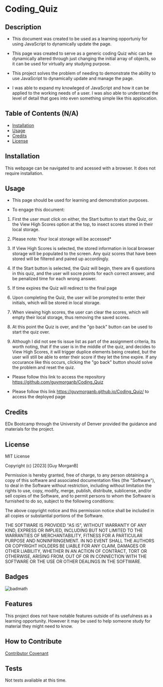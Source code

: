 # Coding_Quiz
## Description

- This document was created to be used as a learning opportuniy for using JavaScript to dynamically update the page.

- This page was created to serve as a generic coding Quiz whic can be dynamically altered through just changing the initial array of objects, so it can be used for virtually any studying purpose.

- This project solves the problem of needing to demonstrate the ability to use JavaScript to dynamically update and manage the page.

- I was able to expand my knowleged of JavaScript and how it can be applied to the working needs of a user. I was also able to understand the level of detail that goes into even something simple like this applocation.

## Table of Contents (N/A)
- [Installation](#installation)
- [Usage](#usage)
- [Credits](#credits)
- [License](#license)

## Installation

This webpage can be navigated to and acessed with a browser. It does not require installation.

## Usage

- This page should be used for learning and demonstration purposes.

- To engage this document: 

1) First the user must click on either, the Start button to start the Quiz, or the View High Scores option at the top, to insect scores stored in their local storage.

2) Please note: Your local storage will be accessed*

3) If View High Scores is selected, the stored information in local browser storage will be populated to the screen. Any quiz scores that have been stored will be filtered and paired up accordingly.

4) If the Start button is selected, the Quiz will begin, there are 6 questions in this quiz, and the user will socre points for each correct answer, and be penalized time for each wrong answer.

5) If time expires the Quiz will redirect to the final page

6) Upon completing the Quiz, the user will be prompted to enter their initials, which will be stored in local storage.

7) When viewing high scores, the user can clear the scores, which will empty their local storage, thus removing the saved scores.

8) At this point the Quiz is over, and the "go back" button can be used to start the quiz over.

9) Although I did not see tis issue list as part of the assignment criteria, Its worth noting, that if the user is in the middle of the quiz, and decides to View High Scores, it will trigger duplice elements being created, but the user will still be able to enter their score if they let the time expire. If any occurance like this occurs, clicking the "go back" button should solve the problem and reset the quiz.


- Please follow this link to access the repository https://github.com/guymorganb/Coding_Quiz


- Please follow this link https://guymorganb.github.io/Coding_Quiz/ to access the deployed page
    

## Credits

EDx Bootcamp through the University of Denver provided the guidance and materials for the project.

## License

MIT License

Copyright (c) [2023] [Guy MorganB]

Permission is hereby granted, free of charge, to any person obtaining a copy
of this software and associated documentation files (the "Software"), to deal
in the Software without restriction, including without limitation the rights
to use, copy, modify, merge, publish, distribute, sublicense, and/or sell
copies of the Software, and to permit persons to whom the Software is
furnished to do so, subject to the following conditions:

The above copyright notice and this permission notice shall be included in all
copies or substantial portions of the Software.

THE SOFTWARE IS PROVIDED "AS IS", WITHOUT WARRANTY OF ANY KIND, EXPRESS OR
IMPLIED, INCLUDING BUT NOT LIMITED TO THE WARRANTIES OF MERCHANTABILITY,
FITNESS FOR A PARTICULAR PURPOSE AND NONINFRINGEMENT. IN NO EVENT SHALL THE
AUTHORS OR COPYRIGHT HOLDERS BE LIABLE FOR ANY CLAIM, DAMAGES OR OTHER
LIABILITY, WHETHER IN AN ACTION OF CONTRACT, TORT OR OTHERWISE, ARISING FROM,
OUT OF OR IN CONNECTION WITH THE SOFTWARE OR THE USE OR OTHER DEALINGS IN THE
SOFTWARE.

## Badges

![badmath](https://img.shields.io/github/license/guymorganb/Coding_Quiz)


## Features

This project does not have notable features outside of its usefulness as a learning opportunity. However it may be used to help someone study for material they might need to know.

## How to Contribute

[Contributor Covenant](https://www.contributor-covenant.org/)

## Tests

Not tests avaliable at this time.
